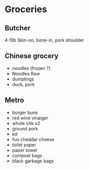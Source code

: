 # Groceries

## Butcher

4-5lb Skin-on, bone-in, pork shoulder

## Chinese grocery

- noodles (frozen ?)
- Noodles Raw
- dumplings
- duck, pork

## Metro

- burger buns
- red wine vinaiger
- whole chk x2
- ground pork
- kd
- fun cheddar cheese
- toilet paper
- paper towel
- compost bags
- black garbage bags